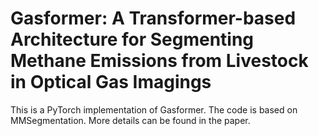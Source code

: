 # Gasformer: A Transformer-based Architecture for Segmenting Methane Emissions from Livestock in Optical Gas Imagings

This is a PyTorch implementation of Gasformer. The code is based on MMSegmentation. More details can be found in the paper.